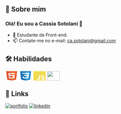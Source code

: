## 🚀 Sobre mim

### Olá! Eu sou a Cassia Sotolani 👋

- 🌱 Estudante de Front-end.
- 📫 Contate-me no e-mail: ca.sotolani@gmail.com

## 🛠 Habilidades
<div style="display: inline_block">
  <img align="center" height="30" width="40" src="https://raw.githubusercontent.com/devicons/devicon/master/icons/html5/html5-original.svg">
  <img align="center" height="30" width="40" src="https://raw.githubusercontent.com/devicons/devicon/master/icons/css3/css3-original.svg">
  <img align="center" height="30" width="40" src="https://raw.githubusercontent.com/devicons/devicon/master/icons/javascript/javascript-plain.svg">
  <img align="center" height="30" width="40" src="https://angular.io/assets/images/logos/angular/angular.png"
 </div>

## 🔗 Links
[![portfolio](https://img.shields.io/badge/my_portfolio-000?style=for-the-badge&logo=ko-fi&logoColor=white)](https://cassiasotolani.github.io/portfolio/)
[![linkedin](https://img.shields.io/badge/linkedin-0A66C2?style=for-the-badge&logo=linkedin&logoColor=white)](https://www.linkedin.com/in/cassia-sotolani-16a811bb/)
